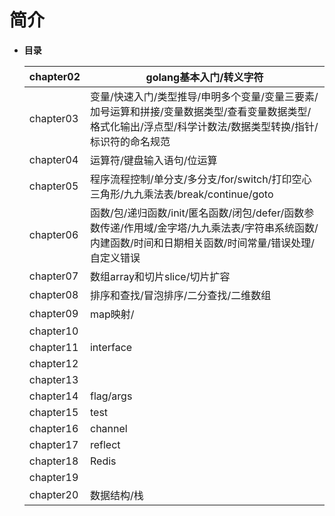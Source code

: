# 简介
- **目录**

  | chapter02 |golang基本入门/转义字符            |
  | --------- | ---------- |
  | chapter03 |变量/快速入门/类型推导/申明多个变量/变量三要素/加号运算和拼接/变量数据类型/查看变量数据类型/格式化输出/浮点型/科学计数法/数据类型转换/指针/标识符的命名规范         |
  | chapter04 |运算符/键盘输入语句/位运算            |
  | chapter05 |程序流程控制/单分支/多分支/for/switch/打印空心三角形/九九乘法表/break/continue/goto     |
  | chapter06 |函数/包/递归函数/init/匿名函数/闭包/defer/函数参数传递/作用域/金字塔/九九乘法表/字符串系统函数/内建函数/时间和日期相关函数/时间常量/错误处理/自定义错误     |
  | chapter07 |数组array和切片slice/切片扩容|
  | chapter08 |排序和查找/冒泡排序/二分查找/二维数组|
  | chapter09 |map映射/        |
  | chapter10 |            |
  | chapter11 | interface  |
  | chapter12 |            |
  | chapter13 |            |
  | chapter14 | flag/args  |
  | chapter15 | test       |
  | chapter16 | channel    |
  | chapter17 | reflect    |
  | chapter18 | Redis      |
  | chapter19 |            |
  | chapter20 | 数据结构/栈       |